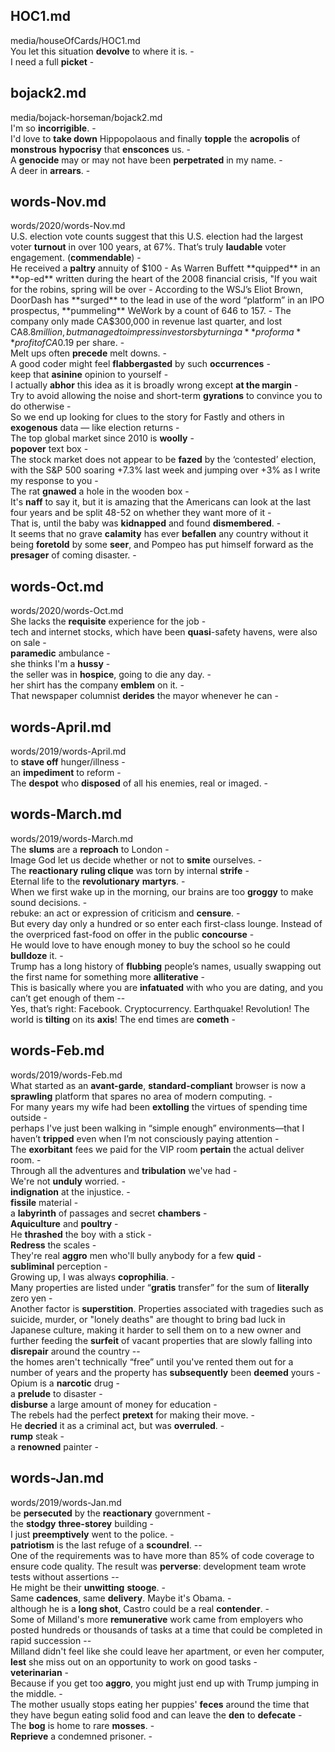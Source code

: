 ## HOC1.md ##  
media/houseOfCards/HOC1.md  
You let this situation **devolve** to where it is. -  
I need a full **picket** -  
  
## bojack2.md ##  
media/bojack-horseman/bojack2.md  
I'm so **incorrigible**. -  
I'd love to **take down** Hippopolaous and finally **topple** the **acropolis** of **monstrous** **hypocrisy** that **ensconces** us. -  
A **genocide** may or may not have been **perpetrated** in my name. -  
A deer in **arrears**. -  
  
## words-Nov.md ##  
words/2020/words-Nov.md  
U.S. election vote counts suggest that this U.S. election had the largest voter **turnout** in over 100 years, at 67%. That’s truly **laudable** voter engagement. (**commendable**) -  
He received a **paltry** annuity of $100 -  
As Warren Buffett **quipped** in an **op-ed** written during the heart of the 2008 financial crisis, "If you wait for the robins, spring will be over -  
According to the WSJ’s Eliot Brown, DoorDash has **surged** to the lead in use of the word “platform” in an IPO prospectus, **pummeling** WeWork by a count of 646 to 157. -  
The company only made CA$300,000 in revenue last quarter, and lost CA$8.8 million, but managed to impress investors by turning a **pro forma** profit of CA$0.19 per share. -  
Melt ups often **precede** melt downs. -  
A good coder might feel **flabbergasted** by such **occurrences** -  
keep that **asinine** opinion to yourself -  
I actually **abhor** this idea as it is broadly wrong except **at the margin** -  
Try to avoid allowing the noise and short-term **gyrations** to convince you to do otherwise -  
So we end up looking for clues to the story for Fastly and others in **exogenous** data — like election returns -  
The top global market since 2010 is **woolly** -  
**popover** text box -  
The stock market does not appear to be **fazed** by the ‘contested’ election, with the S&P 500 soaring +7.3% last week and jumping over +3% as I write my response to you -  
The rat **gnawed** a hole in the wooden box -  
It's **naff** to say it, but it is amazing that the Americans can look at the last four years and be split 48-52 on whether they want more of it -  
That is, until the baby was **kidnapped** and found **dismembered**. -  
It seems that no grave **calamity** has ever **befallen** any country without it being **foretold** by some **seer**, and Pompeo has put himself forward as the **presager** of coming disaster. -  
  
## words-Oct.md ##  
words/2020/words-Oct.md  
She lacks the **requisite** experience for the job -  
tech and internet stocks, which have been **quasi**-safety havens, were also on sale -  
**paramedic** ambulance -  
she thinks I'm a **hussy** -  
the seller was in **hospice**, going to die any day. -  
her shirt has the company **emblem** on it. -  
That newspaper columnist **derides** the mayor whenever he can -  
  
## words-April.md ##  
words/2019/words-April.md  
to **stave off** hunger/illness -  
an **impediment** to reform -  
The **despot** who **disposed** of all his enemies, real or imaged. -  
  
## words-March.md ##  
words/2019/words-March.md  
The **slums** are a **reproach** to London -  
Image God let us decide whether or not to **smite** ourselves. -  
The **reactionary** **ruling clique** was torn by internal **strife** -  
Eternal life to the **revolutionary** **martyrs**.  -  
When we first wake up in the morning, our brains are too **groggy** to make sound decisions. -  
rebuke: an act or expression of criticism and **censure**. -  
But every day only a hundred or so enter each first-class lounge. Instead of the overpriced fast-food on offer in the public **concourse** -  
He would love to have enough money to buy the school so he could **bulldoze** it. -  
Trump has a long history of **flubbing** people’s names, usually swapping out the first name for something more **alliterative** -  
This is basically where you are **infatuated** with who you are dating, and you can’t get enough of them --  
Yes, that’s right: Facebook. Cryptocurrency. Earthquake! Revolution! The world is **tilting** on its **axis**! The end times are **cometh** -  
  
## words-Feb.md ##  
words/2019/words-Feb.md  
What started as an **avant-garde**, **standard-compliant** browser is now a **sprawling** platform that spares no area of modern computing. -  
For many years my wife had been **extolling** the virtues of spending time outside -  
perhaps I've just been walking in “simple enough” environments—that I haven’t **tripped** even when I’m not consciously paying attention -  
The **exorbitant** fees we paid for the VIP room **pertain** the actual deliver room. -  
Through all the adventures and **tribulation** we've had -  
We're not **unduly** worried. -  
**indignation** at the injustice. -  
**fissile** material -  
a **labyrinth** of passages and secret **chambers** -  
**Aquiculture** and **poultry** -  
He **thrashed** the boy with a stick -  
**Redress** the scales -  
They're real **aggro** men who'll bully anybody for a few **quid** -  
**subliminal** perception -  
Growing up, I was always **coprophilia**. -  
Many properties are listed under “**gratis** transfer” for the sum of **literally** zero yen -  
Another factor is **superstition**. Properties associated with tragedies such as suicide, murder, or "lonely deaths" are thought to bring bad luck in Japanese culture, making it harder to sell them on to a new owner and further feeding the **surfeit** of vacant properties that are slowly falling into **disrepair** around the country --  
the homes aren't technically “free” until you've rented them out for a number of years and the property has **subsequently** been **deemed** yours -  
Opium is a **narcotic** drug -  
a **prelude** to disaster -  
**disburse** a large amount of money for education -  
The rebels had the perfect **pretext** for making their move. -  
He **decried** it as a criminal act, but was **overruled**. -  
**rump** steak -  
a **renowned** painter -  
  
## words-Jan.md ##  
words/2019/words-Jan.md  
be **persecuted** by the **reactionary** government -  
the **stodgy** **three-storey** building -  
I just **preemptively** went to the police. -  
**patriotism** is the last refuge of a **scoundrel**. --  
One of the requirements was to have more than 85% of code coverage to ensure code quality. The result was **perverse**: development team wrote tests without assertions --  
He might be their **unwitting** **stooge**. -  
Same **cadences**, same **delivery**. Maybe it's Obama. -  
although he is a **long shot**, Castro could be a real **contender**. -  
Some of Milland's more **remunerative** work came from employers who posted hundreds or thousands of tasks at a time that could be completed in rapid succession --  
Milland didn't feel like she could leave her apartment, or even her computer, **lest** she miss out on an opportunity to work on good tasks -  
**veterinarian** -  
Because if you get too **aggro**, you might just end up with Trump jumping in the middle. -  
The mother usually stops eating her puppies' **feces** around the time that they have begun eating solid food and can leave the **den** to **defecate**  -  
The **bog** is home to rare **mosses**. -  
**Reprieve** a condemned prisoner. -  

